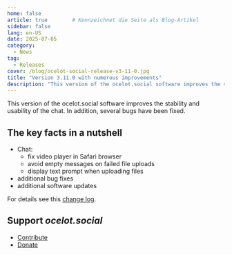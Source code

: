 ```yaml
---
home: false
article: true        # Kennzeichnet die Seite als Blog-Artikel
sidebar: false
lang: en-US
date: 2025-07-05
category:
  - News
tag:
  - Releases
cover: /blog/ocelot-social-release-v3-11-0.jpg
title: "Version 3.11.0 with numerous improvements"
description: "This version of the ocelot.social software improves the stability and usability of the chat and fixes several bugs."
---
```


This version of the ocelot.social software improves the stability and usability of the chat.
In addition, several bugs have been fixed.

## The key facts in a nutshell

- Chat:
  - fix video player in Safari browser
  - avoid empty messages on failed file uploads
  - display text prompt when uploading files
- additional bug fixes
- additional software updates

For details see this [change log](https://github.com/Ocelot-Social-Community/Ocelot-Social/releases/tag/3.11.0).

## Support *ocelot.social*

- [Contribute](/en/contribute/)
- [Donate](/en/donate/)
